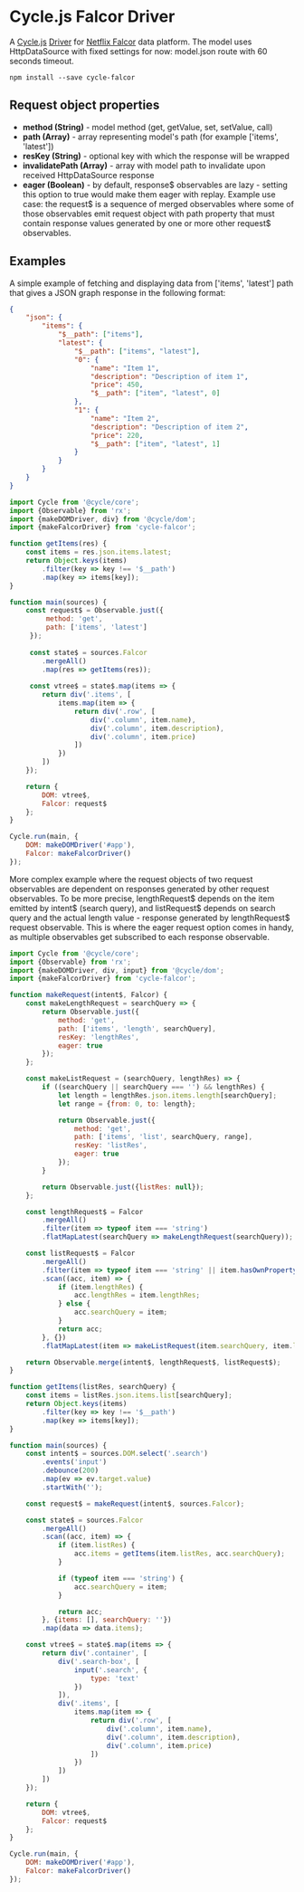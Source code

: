 # Cycle.js Falcor Driver

A [Cycle.js](http://cycle.js.org) [Driver](http://cycle.js.org/drivers.html) for [Netflix Falcor](https://netflix.github.io/falcor/starter/what-is-falcor.html) data platform. The model uses HttpDataSource with fixed settings for now: model.json route with 60 seconds timeout.

```
npm install --save cycle-falcor
```

## Request object properties

* **method (String)** - model method (get, getValue, set, setValue, call)
* **path (Array)** - array representing model's path (for example ['items', 'latest'])
* **resKey (String)** - optional key with which the response will be wrapped
* **invalidatePath (Array)** - array with model path to invalidate upon received HttpDataSource response
* **eager (Boolean)** - by default, response$ observables are lazy - setting this option to true would make them eager with replay. Example use case: the request$ is a sequence of merged observables where some of those observables emit request object with path property that must contain response values generated by one or more other request$ observables.

## Examples

A simple example of fetching and displaying data from ['items', 'latest'] path that gives a JSON graph response in the following format:

```json
{
    "json": {
        "items": {
            "$__path": ["items"],
            "latest": {
                "$__path": ["items", "latest"],
                "0": {
                    "name": "Item 1",
                    "description": "Description of item 1",
                    "price": 450,
                    "$__path": ["item", "latest", 0]
                },
                "1": {
                    "name": "Item 2",
                    "description": "Description of item 2",
                    "price": 220,
                    "$__path": ["item", "latest", 1]
                }
            }
        }
    }
}
```

```js
import Cycle from '@cycle/core';
import {Observable} from 'rx';
import {makeDOMDriver, div} from '@cycle/dom';
import {makeFalcorDriver} from 'cycle-falcor';

function getItems(res) {
    const items = res.json.items.latest;
    return Object.keys(items)
        .filter(key => key !== '$__path')
        .map(key => items[key]);
}

function main(sources) {
    const request$ = Observable.just({
         method: 'get',
         path: ['items', 'latest']
     });
     
     const state$ = sources.Falcor
        .mergeAll()
        .map(res => getItems(res));
        
     const vtree$ = state$.map(items => {
        return div('.items', [
            items.map(item => {
                return div('.row', [
                    div('.column', item.name),
                    div('.column', item.description),
                    div('.column', item.price)
                ])
            })
        ])
    });

    return {
        DOM: vtree$,
        Falcor: request$
    };
}

Cycle.run(main, {
    DOM: makeDOMDriver('#app'),
    Falcor: makeFalcorDriver()
});
```

More complex example where the request objects of two request observables are dependent on responses generated by other request observables. To be more precise, lengthRequest$ depends on the item emitted by intent$ (search query), and listRequest$ depends on search query and the actual length value - response generated by lengthRequest$ request observable. This is where the eager request option comes in handy, as multiple observables get subscribed to each response observable. 

```js
import Cycle from '@cycle/core';
import {Observable} from 'rx';
import {makeDOMDriver, div, input} from '@cycle/dom';
import {makeFalcorDriver} from 'cycle-falcor';

function makeRequest(intent$, Falcor) {
    const makeLengthRequest = searchQuery => {
        return Observable.just({
            method: 'get',
            path: ['items', 'length', searchQuery],
            resKey: 'lengthRes',
            eager: true
        });
    };

    const makeListRequest = (searchQuery, lengthRes) => {
        if ((searchQuery || searchQuery === '') && lengthRes) {
            let length = lengthRes.json.items.length[searchQuery];
            let range = {from: 0, to: length};

            return Observable.just({
                method: 'get',
                path: ['items', 'list', searchQuery, range],
                resKey: 'listRes',
                eager: true
            });
        }

        return Observable.just({listRes: null});
    };

    const lengthRequest$ = Falcor
        .mergeAll()
        .filter(item => typeof item === 'string')
        .flatMapLatest(searchQuery => makeLengthRequest(searchQuery));

    const listRequest$ = Falcor
        .mergeAll()
        .filter(item => typeof item === 'string' || item.hasOwnProperty('lengthRes'))
        .scan((acc, item) => {
            if (item.lengthRes) {
                acc.lengthRes = item.lengthRes;
            } else {
                acc.searchQuery = item;
            }
            return acc;
        }, {})
        .flatMapLatest(item => makeListRequest(item.searchQuery, item.lengthRes));

    return Observable.merge(intent$, lengthRequest$, listRequest$);
}

function getItems(listRes, searchQuery) {
    const items = listRes.json.items.list[searchQuery];
    return Object.keys(items)
        .filter(key => key !== '$__path')
        .map(key => items[key]);
}

function main(sources) {
    const intent$ = sources.DOM.select('.search')
        .events('input')
        .debounce(200)
        .map(ev => ev.target.value)
        .startWith('');

    const request$ = makeRequest(intent$, sources.Falcor);

    const state$ = sources.Falcor
        .mergeAll()
        .scan((acc, item) => {
            if (item.listRes) {
                acc.items = getItems(item.listRes, acc.searchQuery);
            }

            if (typeof item === 'string') {
                acc.searchQuery = item;
            }

            return acc;
        }, {items: [], searchQuery: ''})
        .map(data => data.items);

    const vtree$ = state$.map(items => {
        return div('.container', [
            div('.search-box', [
                input('.search', {
                    type: 'text'
                })
            ]),
            div('.items', [
                items.map(item => {
                    return div('.row', [
                        div('.column', item.name),
                        div('.column', item.description),
                        div('.column', item.price)
                    ])
                })
            ])
        ])
    });

    return {
        DOM: vtree$,
        Falcor: request$
    };
}

Cycle.run(main, {
    DOM: makeDOMDriver('#app'),
    Falcor: makeFalcorDriver()
});
```